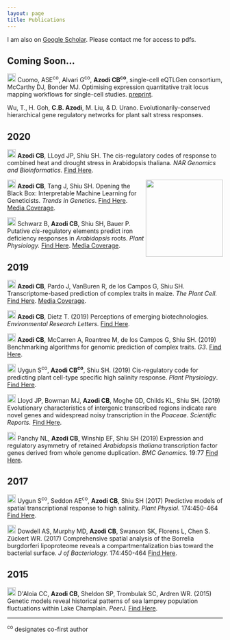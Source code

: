 ```yaml
---
layout: page
title: Publications
---
```


I am also on [Google Scholar](https://scholar.google.com/citations?user=JBAP86YAAAAJ&hl=en). Please contact me for access to pdfs. 

## Coming Soon...

<img src="../img/pubs/preprint.png" height="20px"> Cuomo, ASE<sup>co</sup>, Alvari G<sup>co</sup>, **Azodi CB<sup>co</sup>**, single-cell eQTLGen consortium, McCarthy DJ, Bonder MJ. Optimising expression quantitative trait locus mapping workflows for single-cell studies. [preprint](https://www.biorxiv.org/content/10.1101/2021.01.20.427401v1).

Wu, T., H. Goh, **C.B. Azodi**, M. Liu, & D. Urano. Evolutionarily-conserved hierarchical gene regulatory networks for plant salt stress responses.


## 2020

<img src="../img/pubs/journal-article.png" height="20px"> **Azodi CB**, LLoyd JP, Shiu SH. The cis-regulatory codes of response to combined heat and drought stress in Arabidopsis thaliana. *NAR Genomics and Bioinformatics.* [Find Here](https://academic.oup.com/nargab/article/2/3/lqaa049/5874366).

<img align="right" src="../img/pubs/cover_TIG_2020.png" height="180px"> <img src="../img/pubs/review.png" height="20px"> **Azodi CB**, Tang J, Shiu SH. Opening the Black Box: Interpretable Machine Learning for Geneticists. *Trends in Genetics*. [Find Here](https://www.cell.com/trends/genetics/fulltext/S0168-9525(20)30069-X). [Media Coverage](https://www.glbrc.org/news/how-geneticists-can-use-machine-learning).

<img src="../img/pubs/journal-article.png" height="20px"> Schwarz B, **Azodi CB**, Shiu SH, Bauer P. Putative *cis*-regulatory elements predict iron deficiency responses in *Arabidopsis* roots. *Plant Physiology.* [Find Here](http://www.plantphysiol.org/content/early/2020/01/14/pp.19.00760). [Media Coverage](https://www.innovations-report.com/html/reports/life-sciences/the-regulators-active-during-iron-deficiency.html).


## 2019

<img src="../img/pubs/journal-article.png" height="20px"> **Azodi CB**, Pardo J, VanBuren R, de los Campos G, Shiu SH. Transcriptome-based prediction of complex traits in maize. *The Plant Cell.* [Find Here](http://www.plantcell.org/content/early/2019/10/22/tpc.19.00332). [Media Coverage](https://www.sciencedaily.com/releases/2020/01/200108131725.htm).

<img src="../img/pubs/journal-article.png" height="20px"> **Azodi CB**, Dietz T. (2019) Perceptions of emerging biotechnologies. *Environmental Research Letters.* [Find Here](https://iopscience.iop.org/article/10.1088/1748-9326/ab4433).

<img src="../img/pubs/journal-article.png" height="20px"> **Azodi CB**, McCarren A, Roantree M, de los Campos G, Shiu SH. (2019) Benchmarking algorithms for genomic prediction of complex traits. *G3*. [Find Here](https://www.g3journal.org/content/9/11/3691).

<img src="../img/pubs/journal-article.png" height="20px"> Uygun S<sup>co</sup>, **Azodi CB<sup>co</sup>**, Shiu SH. (2019) Cis-regulatory code for predicting plant cell-type specific high salinity response. *Plant Physiology*. [Find Here](http://www.plantphysiol.org/content/early/2019/09/24/pp.19.00653.long).

<img src="../img/pubs/journal-article.png" height="20px"> Lloyd JP, Bowman MJ, **Azodi CB**, Moghe GD, Childs KL, Shiu SH. (2019) Evolutionary characteristics of intergenic transcribed regions indicate rare novel genes and widespread noisy transcription in the *Poaceae*. *Scientific Reports.* [Find Here](https://www.nature.com/articles/s41598-019-47797-y).

<img src="../img/pubs/journal-article.png" height="20px"> Panchy NL, **Azodi CB**, Winship EF, Shiu SH (2019) Expression and regulatory asymmetry of retained *Arabidopsis thaliana* transcription factor genes derived from whole genome duplication. *BMC Genomics.* 19:77 [Find Here](https://bmcevolbiol.biomedcentral.com/articles/10.1186/s12862-019-1398-z).


## 2017

<img src="../img/pubs/journal-article.png" height="20px"> Uygun S<sup>co</sup>, Seddon AE<sup>co</sup>, **Azodi CB**, Shiu SH (2017) Predictive models of spatial transcriptional response to high salinity. *Plant Physiol.* 174:450-464 [Find Here](http://www.plantphysiol.org/content/174/1/450).

<img src="../img/pubs/journal-article.png" height="20px"> Dowdell AS, Murphy MD, **Azodi CB**, Swanson SK, Florens L, Chen S. Zückert WR. (2017) Comprehensive spatial analysis of the Borrelia burgdorferi lipoproteome reveals a compartmentalization bias toward the bacterial surface. *J of Bacteriology.* 174:450-464 [Find Here](https://jb.asm.org/content/jb/early/2017/01/05/JB.00658-16.full.pdf).


## 2015

<img src="../img/pubs/journal-article.png" height="20px"> D'Aloia CC, **Azodi CB**, Sheldon SP, Trombulak SC, Ardren WR. (2015) Genetic models reveal historical patterns of sea lamprey population fluctuations within Lake Champlain. *PeerJ.* [Find Here](https://peerj.com/articles/1369/).


_______________

<sup>co</sup> designates co-first author
